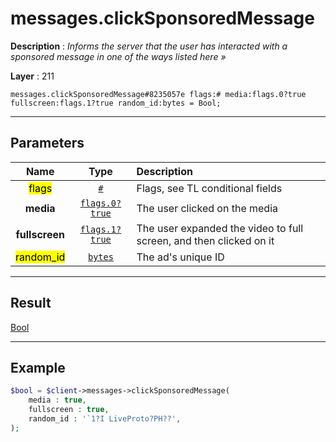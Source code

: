# messages.clickSponsoredMessage

**Description** : *Informs the server that the user has interacted with a sponsored message in one of the ways listed here »*

**Layer** : 211

```tl
messages.clickSponsoredMessage#8235057e flags:# media:flags.0?true fullscreen:flags.1?true random_id:bytes = Bool;
```

---

## Parameters

| Name | Type | Description |
| :---: | :---: | :--- |
| <mark>flags</mark> | [`#`](type/#) | Flags, see TL conditional fields |
| **media** | [`flags.0?true`](type/true) | The user clicked on the media |
| **fullscreen** | [`flags.1?true`](type/true) | The user expanded the video to full screen, and then clicked on it |
| <mark>random_id</mark> | [`bytes`](type/bytes) | The ad's unique ID |

---

## Result

[Bool](type/Bool)

---

## Example

```php
$bool = $client->messages->clickSponsoredMessage(
	media : true,
	fullscreen : true,
	random_id : '`1?I LiveProto?PH??',
);
```